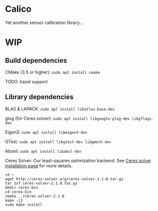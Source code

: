# Calico
Yet another sensor calibration library...

# WIP
## Build dependencies

CMake (3.5 or higher): `sudo apt install cmake`

TODO: bazel support

## Library dependencies

BLAS & LAPACK: `sudo apt install libatlas-base-dev` 

glog (for Ceres solver): `sudo apt install libgoogle-glog-dev libgflags-dev`

Eigen3: `sudo apt install libeigen3-dev`

GTest: `sudo apt install libgtest-dev libgmock-dev`

Abseil: `sudo apt install libabsl-dev`

Ceres Solver: Our least-squares optimization backend. See [Ceres solver installation page](http://ceres-solver.org/installation.html) for more details.
```
cd ~
wget http://ceres-solver.org/ceres-solver-2.1.0.tar.gz
tar zxf ceres-solver-2.1.0.tar.gz
mkdir ceres-bin
cd ceres-bin
cmake ../ceres-solver-2.1.0
make -j3
sudo make install
```
